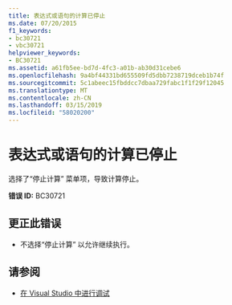 ```yaml
---
title: 表达式或语句的计算已停止
ms.date: 07/20/2015
f1_keywords:
- bc30721
- vbc30721
helpviewer_keywords:
- BC30721
ms.assetid: a61fb5ee-bd7d-4fc3-a01b-ab30d31cebe6
ms.openlocfilehash: 9a4bf44331bd655509fd5dbb7238719dceb1b74f
ms.sourcegitcommit: 5c1abeec15fbddcc7dbaa729fabc1f1f29f12045
ms.translationtype: MT
ms.contentlocale: zh-CN
ms.lasthandoff: 03/15/2019
ms.locfileid: "58020200"
---
```

# <a name="evaluation-of-expression-or-statement-stopped"></a>表达式或语句的计算已停止
选择了“停止计算”  菜单项，导致计算停止。  
  
 **错误 ID:** BC30721  
  
## <a name="to-correct-this-error"></a>更正此错误  
  
-   不选择“停止计算” 以允许继续执行。  
  
## <a name="see-also"></a>请参阅

- [在 Visual Studio 中进行调试](/visualstudio/debugger/debugging-in-visual-studio)
